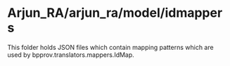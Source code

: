 # Arjun_RA/arjun_ra/model/idmappers

This folder holds JSON files which contain mapping patterns which are used by bpprov.translators.mappers.IdMap.